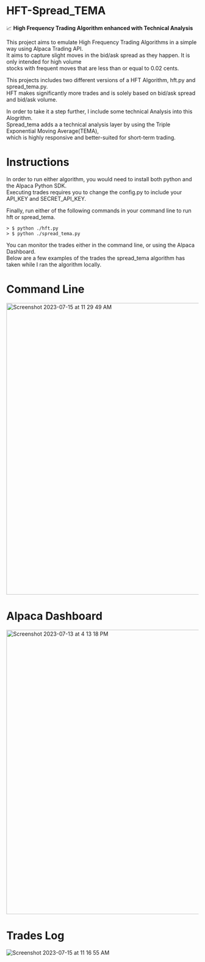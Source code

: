 # HFT-Spread_TEMA
📈 **High Frequency Trading Algorithm enhanced with Technical Analysis**

This project aims to emulate High Frequency Trading Algorithms in a simple way using Alpaca Trading API. <br/> 
It aims to capture slight moves in the bid/ask spread as they happen. It is only intended for high volume <br/>
stocks with frequent moves that are less than or equal to 0.02 cents. <br/> 

This projects includes two different versions of a HFT Algorithm, hft.py and spread_tema.py. <br/>
HFT makes significantly more trades and is solely based on bid/ask spread and bid/ask volume. <br/>

In order to take it a step further, I include some technical Analysis into this Alogrithm. <br/> 
Spread_tema adds a a technical analysis layer by using the Triple Exponential Moving Average(TEMA),<br/>
which is highly responsive and better-suited for short-term trading.<br/> 

# Instructions

In order to run either algorithm, you would need to install both python and the Alpaca Python SDK. <br /> 
Executing trades requires you to change the config.py to include your API_KEY and SECRET_API_KEY.<br />

Finally, run either of the following commands in your command line to run hft or spread_tema.

```
> $ python ./hft.py
> $ python ./spread_tema.py
```


You can monitor the trades either in the command line, or using the Alpaca Dashboard. <br /> 
Below are a few examples of the trades the spread_tema algorithm has taken while I ran the algorithm locally.

# Command Line 
<img width="762" alt="Screenshot 2023-07-15 at 11 29 49 AM" src="https://github.com/mbouzekri/HFT-Spread_TEMA/assets/106405634/6b76cc6b-7724-4a7b-9e15-124d29180a91">

# Alpaca Dashboard
<img width="743" alt="Screenshot 2023-07-13 at 4 13 18 PM" src="https://github.com/mbouzekri/HFT-Spread_TEMA/assets/106405634/4f4ad017-3bb8-4763-b458-bb07e00513cc">

# Trades Log
![Screenshot 2023-07-15 at 11 16 55 AM](https://github.com/mbouzekri/HFT-Spread_TEMA/assets/106405634/e474661f-8c24-434d-abd8-47f789c032e8)


